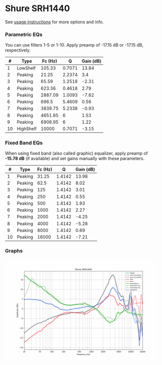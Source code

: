 # Shure SRH1440
See [usage instructions](https://github.com/jaakkopasanen/AutoEq#usage) for more options and info.

### Parametric EQs
You can use filters 1-5 or 1-10. Apply preamp of -17.15 dB or -17.15 dB, respectively.

|   # | Type      |   Fc (Hz) |      Q |   Gain (dB) |
|-----|-----------|-----------|--------|-------------|
|   1 | LowShelf  |    105.33 | 0.7071 |       13.84 |
|   2 | Peaking   |     21.25 | 2.2374 |        3.4  |
|   3 | Peaking   |     65.59 | 1.2518 |       -2.31 |
|   4 | Peaking   |    623.36 | 0.4618 |        2.79 |
|   5 | Peaking   |   2887.09 | 1.0093 |       -7.62 |
|   6 | Peaking   |    696.5  | 5.4609 |        0.56 |
|   7 | Peaking   |   3839.75 | 5.2338 |       -0.93 |
|   8 | Peaking   |   4651.85 | 6      |        1.53 |
|   9 | Peaking   |   6908.95 | 6      |        1.22 |
|  10 | HighShelf |  10000    | 0.7071 |       -3.15 |

### Fixed Band EQs
When using fixed band (also called graphic) equalizer, apply preamp of **-15.78 dB** (if available) and set gains manually with these parameters.

|   # | Type    |   Fc (Hz) |      Q |   Gain (dB) |
|-----|---------|-----------|--------|-------------|
|   1 | Peaking |     31.25 | 1.4142 |       13.98 |
|   2 | Peaking |     62.5  | 1.4142 |        8.02 |
|   3 | Peaking |    125    | 1.4142 |        3.01 |
|   4 | Peaking |    250    | 1.4142 |        0.55 |
|   5 | Peaking |    500    | 1.4142 |        1.93 |
|   6 | Peaking |   1000    | 1.4142 |        2.27 |
|   7 | Peaking |   2000    | 1.4142 |       -4.25 |
|   8 | Peaking |   4000    | 1.4142 |       -5.28 |
|   9 | Peaking |   8000    | 1.4142 |        0.69 |
|  10 | Peaking |  16000    | 1.4142 |       -7.21 |

### Graphs
![](./Shure%20SRH1440.png)
